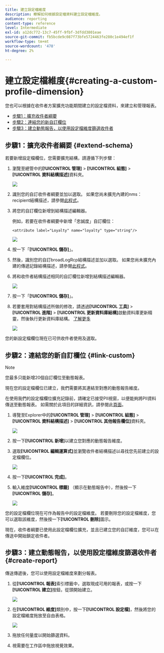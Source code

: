 ```yaml
---
title: 建立設定檔維度
description: 瞭解如何根據設定檔資料建立設定檔維度。
audience: reporting
content-type: reference
level: Intermediate
exl-id: a12dc772-13c7-45ff-9fbf-3dfdd3801eae
source-git-commit: fb5bcde9c087f73bfe5724463fe280c1e494ef1f
workflow-type: tm+mt
source-wordcount: '478'
ht-degree: 2%

---
```


# 建立設定檔維度{#creating-a-custom-profile-dimension}

您也可以根據在收件者方案擴充功能期間建立的設定檔資料，來建立和管理報表。

* [步驟1：擴充收件者綱要](##extend-schema)
* [步驟2：連結您的新自訂欄位](#link-custom)
* [步驟3：建立動態報告，以使用設定檔維度篩選收件者](#create-report)

## 步驟1：擴充收件者綱要 {#extend-schema}

若要新增設定檔欄位，您需要擴充結構，請遵循下列步驟：

1. 瀏覽至總管中的&#x200B;**[!UICONTROL 管理]** > **[!UICONTROL 組態]** > **[!UICONTROL 資料結構描述]**&#x200B;資料夾。

   ![](assets/custom_field_1.png)

1. 識別您的自訂收件者綱要並加以選取。 如果您尚未擴充內建的nms：recipient結構描述，請參閱[此程式](https://experienceleague.adobe.com/zh-hant/docs/campaign/campaign-v8/developer/shemas-forms/extend-schema)。

1. 將您的自訂欄位新增到結構描述編輯器。

   例如，若要在收件者綱要中新增「忠誠度」自訂欄位：

   ```
   <attribute label="Loyalty" name="loyalty" type="string"/>
   ```

   ![](assets/custom_field_2.png)

1. 按一下「**[!UICONTROL 儲存]**」。

1. 然後，識別您的自訂broadLogRcp結構描述並加以選取。 如果您尚未擴充內建的傳遞記錄結構描述，請參閱[此程式](https://experienceleague.adobe.com/zh-hant/docs/campaign/campaign-v8/developer/shemas-forms/extend-schema)。

1. 將和收件者結構描述相同的自訂欄位新增到結構描述編輯器。

   ![](assets/custom_field_3.png)

1. 按一下「**[!UICONTROL 儲存]**」。

1. 若要套用對結構描述所做的修改，請透過&#x200B;**[!UICONTROL 工具]** > **[!UICONTROL 進階]** > **[!UICONTROL 更新資料庫結構]**&#x200B;啟動資料庫更新精靈，然後執行更新資料庫結構。 [了解更多](https://experienceleague.adobe.com/zh-hant/docs/campaign/campaign-v8/developer/shemas-forms/update-database-structure)

   ![](assets/custom_field_4.png)

您的新設定檔欄位現在已可供收件者使用及選取。

## 步驟2：連結您的新自訂欄位 {#link-custom}

>[!NOTE]
>
> 您最多只能新增20個自訂欄位至動態報表。

現在您的設定檔欄位已建立，我們需要將其連結至對應的動態報告維度。

在使用我們的設定檔欄位擴充記錄前，請確定已接受PII視窗，以便能夠將PII資料傳送至動態報表。 如需關於此項目的詳細資訊，請參閱此[頁面](pii-agreement.md)。

1. 導覽至Explorer中的&#x200B;**[!UICONTROL 管理]** > **[!UICONTROL 組態]** > **[!UICONTROL 資料結構描述]** > **[!UICONTROL 其他報告欄位]**&#x200B;資料夾。

   ![](assets/custom_field_5.png)

1. 按一下&#x200B;**[!UICONTROL 新增]**&#x200B;以建立您對應的動態報告維度。

1. 選取&#x200B;**[!UICONTROL 編輯運算式]**&#x200B;並瀏覽收件者結構描述以尋找您先前建立的設定檔欄位。

   ![](assets/custom_field_6.png)

1. 按一下&#x200B;**[!UICONTROL 完成]**。

1. 輸入維度&#x200B;**[!UICONTROL 標籤]** （顯示在動態報告中），然後按一下&#x200B;**[!UICONTROL 儲存]**。

   ![](assets/custom_field_7.png)

您的設定檔欄位現在可作為報告中的設定檔維度。 若要刪除您的設定檔維度，您可以選取該維度，然後按一下&#x200B;**[!UICONTROL 刪除]**&#x200B;圖示。

現在，收件者綱要已使用此設定檔欄位擴充，並且已建立您的自訂維度，您可以在傳送中開始鎖定收件者。

## 步驟3：建立動態報告，以使用設定檔維度篩選收件者 {#create-report}

傳送傳遞後，您可以使用設定檔維度來劃分報表。

1. 從&#x200B;**[!UICONTROL 報表]**&#x200B;索引標籤中，選取現成可用的報表，或按一下&#x200B;**[!UICONTROL 建立]**&#x200B;按鈕，從頭開始建立。

   ![](assets/custom_field_8.png)

1. 在&#x200B;**[!UICONTROL 維度]**&#x200B;類別中，按一下&#x200B;**[!UICONTROL 設定檔]**，然後將您的設定檔維度拖放至自由表格。

   ![](assets/custom_field_9.png)

1. 拖放任何量度以開始篩選資料。

1. 視需要在工作區中拖放視覺效果。

